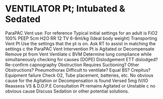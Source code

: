# VENTILATOR Pt; Intubated & Sedated

ParaPAC Vent use:
For reference  Typical initial settings for an adult is
FiO2  100%
PEEP  5cm H2O
RR  12
TV  6-8ml/kg (Ideal body weight)
Transporting Vent Pt  Use the settings that the pt is on.
Ask RT to assist in matching the settings c the ParaPAC Vent
Intervention
Pt is Agitated or Decompensate  Remove pt from Vent  Ventilate c BVM  Determine lung compliance while simultaneously checking for causes (DOPE)
Dislodgement  ETT dislodged? Re-confirm capnography
Obstruction  Requires Suctioning? Other Obstructions?
Pneumothorax  Difficult to ventilate? Equal BS? Crepitus?
Equipment failure  Check O2, Tube placement, batteries, etc.
No obvious cause for the Agitation or Decompensation is found
 Versed 5mg IV/IO  Reassess VS & D.O.P.E
Consultation
Pt remains Agitated or Unstable c no obvious cause
 Discuss Sedation or other potential solutions.
